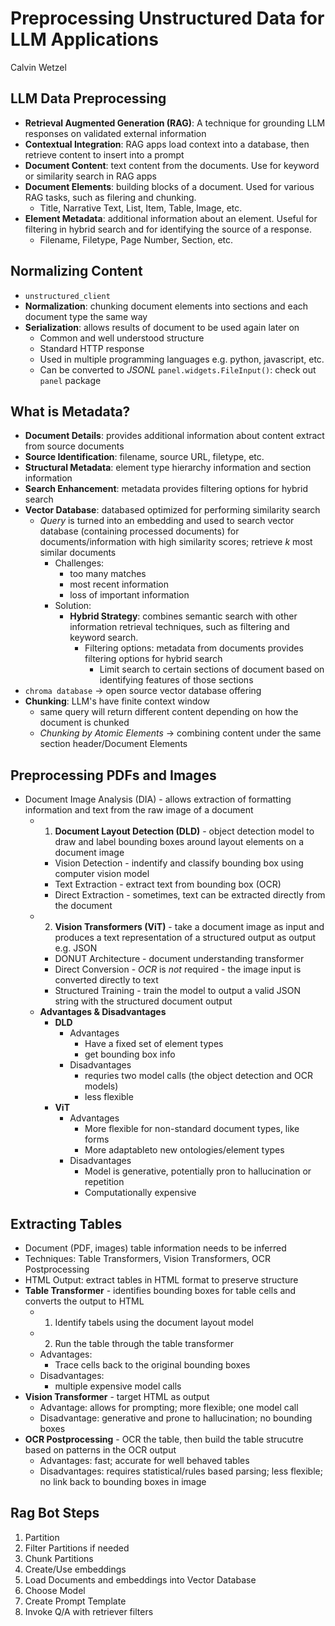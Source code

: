 # Preprocessing Unstructured Data for LLM Applications

Calvin Wetzel

## LLM Data Preprocessing

- **Retrieval Augmented Generation (RAG)**: A technique for grounding LLM responses on validated external information
- **Contextual Integration**: RAG apps load context into a database, then retrieve content to insert into a prompt
- **Document Content**: text content from the documents. Use for keyword or similarity search in RAG apps
- **Document Elements**: building blocks of a document. Used for various RAG tasks, such as filering and chunking.
  - Title, Narrative Text, List, Item, Table, Image, etc.
- **Element Metadata**: additional information about an element. Useful for filtering in hybrid search and for identifying the source of a response.
  - Filename, Filetype, Page Number, Section, etc.

## Normalizing Content

- `unstructured_client`
- **Normalization**: chunking document elements into sections and each document type the same way
- **Serialization**: allows results of document to be used again later on
  - Common and well understood structure
  - Standard HTTP response
  - Used in multiple programming languages e.g. python, javascript, etc.
  - Can be converted to _JSONL_
`panel.widgets.FileInput()`: check out `panel` package

## What is Metadata?

- **Document Details**: provides additional information about content extract from source documents
- **Source Identification**: filename, source URL, filetype, etc.
- **Structural Metadata**: element type hierarchy information and section information
- **Search Enhancement**: metadata provides filtering options for hybrid search
- **Vector Database**: databased optimized for performing similarity search
  - _Query_ is turned into an embedding and used to search vector database (containing processed documents) for documents/information with high similarity scores; retrieve _k_ most similar documents
    - Challenges:
      - too many matches
      - most recent information
      - loss of important information
    - Solution:
      - **Hybrid Strategy**: combines semantic search with other information retrieval techniques, such as filtering and keyword search.
        - Filtering options: metadata from documents provides filtering options for hybrid search
          - Limit search to certain sections of document based on identifying features of those sections
- `chroma database` -> open source vector database offering
- **Chunking**: LLM's have finite context window
  - same query will return different content depending on how the document is chunked
  - _Chunking by Atomic Elements_ -> combining content under the same section header/Document Elements

## Preprocessing PDFs and Images

- Document Image Analysis (DIA) - allows extraction of formatting information and text from the raw image of a document
  - 1) **Document Layout Detection (DLD)** - object detection model to draw and label bounding boxes around layout elements on a document image
    - Vision Detection - indentify and classify bounding box using computer vision model
    - Text Extraction - extract text from bounding box (OCR)
    - Direct Extraction - sometimes, text can be extracted directly from the document
  - 2) **Vision Transformers (ViT)** - take a document image as input and produces a text representation of a structured output as output e.g. JSON
    - DONUT Architecture - document understanding transformer
    - Direct Conversion - _OCR_ is _not_ required - the image input is converted directly to text
    - Structured Training - train the model to output a valid JSON string with the structured document output
  - **Advantages & Disadvantages**
    - **DLD**
      - Advantages
        - Have a fixed set of element types
        - get bounding box info
      - Disadvantages
        - requries two model calls (the object detection and OCR models)
        - less flexible
    - **ViT**
      - Advantages
        - More flexible for non-standard document types, like forms
        - More adaptableto new ontologies/element types
      - Disadvantages
        - Model is generative, potentially pron to hallucination or repetition
        - Computationally expensive

## Extracting Tables

- Document (PDF, images) table information needs to be inferred
- Techniques: Table Transformers, Vision Transformers, OCR Postprocessing
- HTML Output: extract tables in HTML format to preserve structure
- **Table Transformer** - identifies bounding boxes for table cells and converts the output to HTML
  - 1) Identify tabels using the document layout model
  - 2) Run the table through the table transformer
  - Advantages:
    - Trace cells back to the original bounding boxes
  - Disadvantages:
    - multiple expensive model calls
- **Vision Transformer** - target HTML as output
  - Advantage: allows for prompting; more flexible; one model call
  - Disadvantage: generative and prone to hallucination; no bounding boxes
- **OCR Postprocessing** - OCR the table, then build the table strucutre based on patterns in the OCR output
  - Advantages: fast; accurate for well behaved tables
  - Disadvantages: requires statistical/rules based parsing; less flexible; no link back to bounding boxes in image

## Rag Bot Steps

1) Partition
2) Filter Partitions if needed
3) Chunk Partitions
4) Create/Use embeddings
5) Load Documents and embeddings into Vector Database
6) Choose Model
7) Create Prompt Template
8) Invoke Q/A with retriever filters
